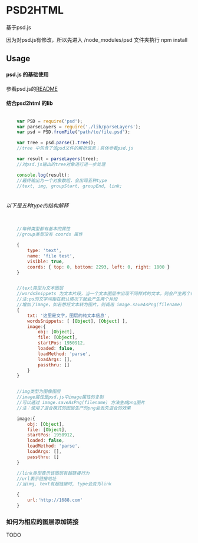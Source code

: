 # PSD2HTML #

基于psd.js

因为对psd.js有修改，所以先进入 /node_modules/psd 文件夹执行 npm install

## Usage ##

#### psd.js 的基础使用 ####

参看psd.js的[README](http://gitlab.alibaba-inc.com/xianjia.wanxj/psd-parser/tree/master/node_modules/psd)

#### 结合psd2html 的lib ####
```javascript

	var PSD = require('psd');
	var parseLayers = require('./lib/parseLayers');
	var psd = PSD.fromFile("path/to/file.psd");

	var tree = psd.parse().tree();
	//tree 中包含了该psd文件的解析信息；具体参看psd.js

	var result = parseLayers(tree);
	//对psd.js输出的tree对象进行进一步处理

	console.log(result);
	//最终输出为一个对象数组，会出现五种type
	//text, img, groupStart, groupEnd, link;
 
```
###### 以下是五种type的结构解释 ######
```javascript
	
	//每种类型都有基本的属性
	//group类型没有 coords 属性

	{
		type: 'text',
		name: 'file test',
		visible: true,
		coords: { top: 0, bottom: 2293, left: 0, right: 1800 } 
	}


	//text类型为文本图层
	//wordsSnippets 为文本片段，当一个文本图层中出现不同样式的文本，则会产生两个或以上的文本片段
	//注:ps的文字间距在默认情况下就会产生两个片段
	//增加了image，如若想将文本转为图片，则调用 image.saveAsPng(filename)
	{
		txt: '这里是文字，图层的纯文本信息',
		wordsSnippets: [ [Object], [Object] ],
		image:{
			obj: [Object],
			file: [Object],
			startPos: 1950912,
			loaded: false,
			loadMethod: 'parse',
			loadArgs: [],
			passthru: []
		}
	}	


	//img类型为图像图层
	//image属性是psd.js中image属性的复制
	//可以通过 image.saveAsPng(filename) 方法生成png图片
	//注：使用了混合模式的图层生产的png会丢失混合的效果

	image:{
		obj: [Object],
		file: [Object],
		startPos: 1950912,
		loaded: false,
		loadMethod: 'parse',
		loadArgs: [],
		passthru: []
	}

	//link类型表示该图层有超链接行为
	//url表示链接地址
	//当img, text有超链接时, type会变为link

	{
		url:'http://1688.com'
	}

```

### 如何为相应的图层添加链接 ###
TODO